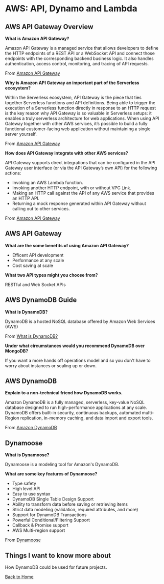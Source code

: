 # AWS: API, Dynamo and Lambda

## AWS API Gateway Overview

**What is Amazon API Gateway?**

Amazon API Gateway is a managed service that allows developers to define the HTTP endpoints of a REST API or a WebSocket API and connect those endpoints with the corresponding backend business logic. It also handles authentication, access control, monitoring, and tracing of API requests.

From [Amazon API Gateway](https://www.serverless.com/guides/amazon-api-gateway)

**Why is Amazon API Gateway an important part of the Serverless ecosystem?**

Within the Serverless ecosystem, API Gateway is the piece that ties together Serverless functions and API definitions. Being able to trigger the execution of a Serverless function directly in response to an HTTP request is the key reason why API Gateway is so valuable in Serverless setups: it enables a truly serverless architecture for web applications. When using API Gateway together with other AWS services, it’s possible to build a fully functional customer-facing web application without maintaining a single server yourself.

From [Amazon API Gateway](https://www.serverless.com/guides/amazon-api-gateway)

**How does API Gateway integrate with other AWS services?**

API Gateway supports direct integrations that can be configured in the API Gateway user interface (or via the API Gateway’s own API) for the following actions:

- Invoking an AWS Lambda function.
- Invoking another HTTP endpoint, with or without VPC Link.
- Making an HTTP call against the API of any AWS service that provides an HTTP API.
- Returning a mock response generated within API Gateway without calling out to other services.

From [Amazon API Gateway](https://www.serverless.com/guides/amazon-api-gateway)

## AWS API Gateway

**What are the some benefits of using Amazon API Gateway?**

- Efficent API development
- Performance at any scale
- Cost saving at scale

**What two API types might you choose from?**

RESTful and Web Socket APIs

## AWS DynamoDB Guide

**What is DynamoDB?**

DynamoDB is a hosted NoSQL database offered by Amazon Web Services (AWS)

From [What is DynamoDB?](https://www.dynamodbguide.com/what-is-dynamo-db/)

**Under what circumstances would you recommend DynamoDB over MongoDB?**

If you want a more hands off operations model and so you don't have to worry about instances or scaling up or down.

## AWS DynamoDB

**Explain to a non-technical friend how DynamoDB works.**

Amazon DynamoDB is a fully managed, serverless, key-value NoSQL database designed to run high-performance applications at any scale. DynamoDB offers built-in security, continuous backups, automated multi-Region replication, in-memory caching, and data import and export tools.

From [Amazon DynamoDB](https://aws.amazon.com/dynamodb/)

## Dynamoose

**What is Dynamoose?**

Dynamoose is a modeling tool for Amazon's DynamoDB.

**What are some key features of Dynamoose?**

- Type safety
- High level API
- Easy to use syntax
- DynamoDB Single Table Design Support
- Ability to transform data before saving or retrieving items
- Strict data modeling (validation, required attributes, and more)
- Support for DynamoDB Transactions
- Powerful Conditional/Filtering Support
- Callback & Promise support
- AWS Multi-region support

From [Dynamoose](https://dynamoosejs.com/getting_started/Introduction)

## Things I want to know more about

How DynamoDB could be used for future projects.

[Back to Home](../README.md)